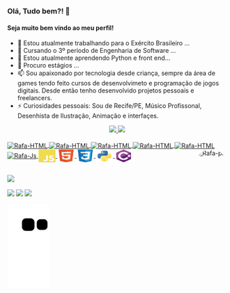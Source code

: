 ### Olá, Tudo bem?! 👋
#### Seja muito bem vindo ao meu perfil!

- 🔭 Estou atualmente trabalhando para o Exército Brasileiro ...
- 🌱 Cursando o 3º periodo de Engenharia de Software ...
- 👯 Estou atualmente aprendendo Python e front end...
- 🤔 Procuro estágios ...
- 📫 Sou apaixonado por tecnologia desde criança, sempre  da área de games tendo feito 
  cursos de desenvolvimeto e programação de jogos digitais. Desde então tenho desenvolvido projetos pessoais
  e freelancers.
- ⚡ Curiosidades pessoais: Sou de Recife/PE, Músico Profissonal, Desenhista de Ilustração, Animação e interfaçes.

 <primeira imagem>
<div align="center">
  <a href="https://github.com/jonhbass">
  <img height="180em" src="https://github-readme-stats.vercel.app/api?username=jonhbass&show_icons=true&theme=dark&include_all_commits=true&count_private=true"/>
  <img height="180em" src="https://github-readme-stats.vercel.app/api/top-langs/?username=johnbass&layout=compact&langs_count=7&theme=dark"/>
</div>

<icones das linguagens>
<div style="display: inline_block"><br>
 
  <img align="center" alt="Rafa-HTML" height="30" width="40" src="https://cdn.jsdelivr.net/gh/devicons/devicon/icons/photoshop/photoshop-plain.svg" />
  <img align="center" alt="Rafa-HTML" height="30" width="40" src="https://cdn.jsdelivr.net/gh/devicons/devicon/icons/visualstudio/visualstudio-plain.svg" />
  <img align="center" alt="Rafa-HTML" height="30" width="40" src="https://cdn.jsdelivr.net/gh/devicons/devicon/icons/blender/blender-original.svg" />         
  <img align="center" alt="Rafa-HTML" height="30" width="40" src="https://cdn.jsdelivr.net/gh/devicons/devicon/icons/unity/unity-original.svg" />       
  <img align="center" alt="Rafa-HTML" height="30" width="40" src="https://cdn.jsdelivr.net/gh/devicons/devicon/icons/gimp/gimp-original.svg" />
  <img align="center" alt="Rafa-Js" height="30" width="40" src="https://cdn.jsdelivr.net/gh/devicons/devicon/icons/inkscape/inkscape-original.svg" />
  <img align="center" alt="Rafa-Js" height="30" width="40" src="https://raw.githubusercontent.com/devicons/devicon/master/icons/javascript/javascript-plain.svg">      
  <img align="center" alt="Rafa-HTML" height="30" width="40" src="https://raw.githubusercontent.com/devicons/devicon/master/icons/html5/html5-original.svg">
  <img align="center" alt="Rafa-CSS" height="30" width="40" src="https://raw.githubusercontent.com/devicons/devicon/master/icons/css3/css3-original.svg">
  <img align="center" alt="Rafa-Python" height="30" width="40" src="https://raw.githubusercontent.com/devicons/devicon/master/icons/python/python-original.svg">
  <img align="center" alt="Rafa-Csharp" height="30" width="40" src="https://raw.githubusercontent.com/devicons/devicon/master/icons/csharp/csharp-original.svg">
  <img align="right" alt="Rafa-pic" height="150" style="border-radius:50px;" src="https://cdn.discordapp.com/attachments/933502740494155797/1007060820678688768/profile-pic.png">
</div>

 ##
 <contatos>
<div> 

  <a href="https://www.instagram.com/jhonathansmelo/" target="_blank"><img src="https://img.shields.io/badge/-Instagram-%23E4405F?style=for-the-badge&logo=instagram&logoColor=white" target="_blank"></a>

 <a href="https://discord.com/channels/jhimbass#9050" target="_blank"><img src="https://img.shields.io/badge/Discord-7289DA?style=for-the-badge&logo=discord&logoColor=white" target="_blank"></a> 
  <a href = "mailto:jb.mais@hotmail.com"><img src="https://img.shields.io/badge/-Gmail-%23333?style=for-the-badge&logo=gmail&logoColor=white" target="_blank"></a>
  <a href="https://www.linkedin.com/in/jhonathan-s-melo-b10695230" target="_blank"><img src="https://img.shields.io/badge/-LinkedIn-%230077B5?style=for-the-badge&logo=linkedin&logoColor=white" target="_blank"></a> 
 
  ![Snake animation](https://github.com/rafaballerini/rafaballerini/blob/output/github-contribution-grid-snake.svg)
 
</div>
